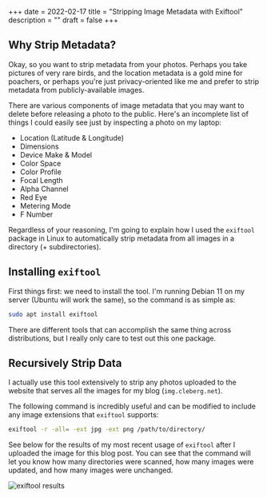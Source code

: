 +++
date = 2022-02-17
title = "Stripping Image Metadata with Exiftool"
description = ""
draft = false
+++

## Why Strip Metadata?

Okay, so you want to strip metadata from your photos. Perhaps you take
pictures of very rare birds, and the location metadata is a gold mine
for poachers, or perhaps you\'re just privacy-oriented like me and
prefer to strip metadata from publicly-available images.

There are various components of image metadata that you may want to
delete before releasing a photo to the public. Here\'s an incomplete
list of things I could easily see just by inspecting a photo on my
laptop:

-   Location (Latitude & Longitude)
-   Dimensions
-   Device Make & Model
-   Color Space
-   Color Profile
-   Focal Length
-   Alpha Channel
-   Red Eye
-   Metering Mode
-   F Number

Regardless of your reasoning, I\'m going to explain how I used the
`exiftool` package in Linux to automatically strip metadata
from all images in a directory (+ subdirectories).

## Installing `exiftool`

First things first: we need to install the tool. I\'m running Debian 11
on my server (Ubuntu will work the same), so the command is as simple
as:

```sh
sudo apt install exiftool
```

There are different tools that can accomplish the same thing across
distributions, but I really only care to test out this one package.

## Recursively Strip Data

I actually use this tool extensively to strip any photos uploaded to the
website that serves all the images for my blog
(`img.cleberg.net`).

The following command is incredibly useful and can be modified to
include any image extensions that `exiftool` supports:

```sh
exiftool -r -all= -ext jpg -ext png /path/to/directory/
```

See below for the results of my most recent usage of
`exiftool` after I uploaded the image for this blog post. You
can see that the command will let you know how many directories were
scanned, how many images were updated, and how many images were
unchanged.

![exiftool
results](https://img.cleberg.net/blog/20220217-stripping-metadata-with-exiftool/exiftool.png)
